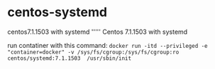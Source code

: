 # centos-systemd
centos7.1.1503 with systemd
'''''
Centos 7.1.1503 with systemd

run contatiner with this command:
`docker run -itd --privileged -e "container=docker" -v /sys/fs/cgroup:/sys/fs/cgroup:ro centos/systemd:7.1.1503  /usr/sbin/init`
